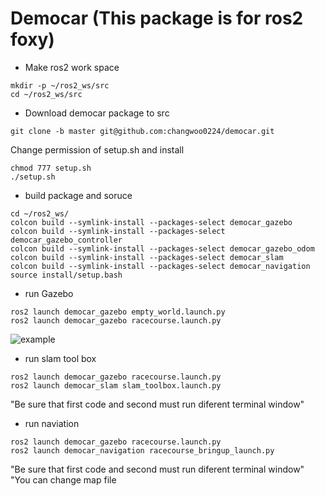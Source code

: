 # Democar (This package is for ros2 foxy)


* Make ros2 work space

```
mkdir -p ~/ros2_ws/src
cd ~/ros2_ws/src
```

* Download democar package to src

```
git clone -b master git@github.com:changwoo0224/democar.git
```

Change permission of setup.sh and install
```
chmod 777 setup.sh
./setup.sh
```
* build package and soruce
```
cd ~/ros2_ws/
colcon build --symlink-install --packages-select democar_gazebo
colcon build --symlink-install --packages-select democar_gazebo_controller
colcon build --symlink-install --packages-select democar_gazebo_odom
colcon build --symlink-install --packages-select democar_slam
colcon build --symlink-install --packages-select democar_navigation
source install/setup.bash
```

* run Gazebo

```
ros2 launch democar_gazebo empty_world.launch.py
ros2 launch democar_gazebo racecourse.launch.py
```

![example](https://github.com/user-attachments/assets/331b91b5-7aed-4daf-853e-b9f4cfd4c861)

* run slam tool box

```
ros2 launch democar_gazebo racecourse.launch.py
ros2 launch democar_slam slam_toolbox.launch.py
```
"Be sure that first code and second must run diferent terminal window"

* run naviation

```
ros2 launch democar_gazebo racecourse.launch.py
ros2 launch democar_navigation racecourse_bringup_launch.py
```
"Be sure that first code and second must run diferent terminal window"
"You can change map file

